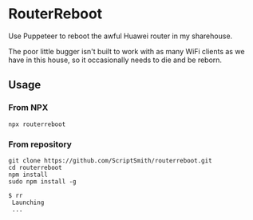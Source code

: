 # RouterReboot

Use Puppeteer to reboot the awful Huawei router in my sharehouse.

The poor little bugger isn't built to work with as many WiFi clients as we have in this house, so it occasionally needs to die and be reborn.

## Usage

### From NPX

```
npx routerreboot
```

### From repository
```
git clone https://github.com/ScriptSmith/routerreboot.git
cd routerreboot
npm install
sudo npm install -g
```

```
$ rr
 Launching
 ...
```
